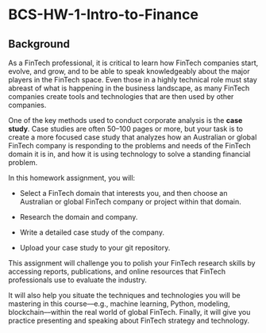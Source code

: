 # BCS-HW-1-Intro-to-Finance
## Background
As a FinTech professional, it is critical to learn how FinTech companies start, evolve, and grow, and to be able to speak knowledgeably about the major players in the FinTech space. Even those in a highly technical role must stay abreast of what is happening in the business landscape, as many FinTech companies create tools and technologies that are then used by other companies.

One of the key methods used to conduct corporate analysis is the **case study**. Case studies are often 50–100 pages or more, but your task is to create a more focused case study that analyzes how an Australian or global FinTech company is responding to the problems and needs of the FinTech domain it is in, and how it is using technology to solve a standing financial problem.

In this homework assignment, you will:

* Select a FinTech domain that interests you, and then choose an Australian or global FinTech company or project within that domain.

* Research the domain and company.

* Write a detailed case study of the company.

* Upload your case study to your git repository.

This assignment will challenge you to polish your FinTech research skills by accessing reports, publications, and online resources that FinTech professionals use to evaluate the industry.

It will also help you situate the techniques and technologies you will be mastering in this course––e.g., machine learning, Python, modeling, blockchain––within the real world of global FinTech. Finally, it will give you practice presenting and speaking about FinTech strategy and technology.
